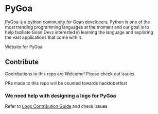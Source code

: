 # PyGoa
PyGoa is a python community for Goan developers. Python is one of the most trending programming languages at the moment and our goal is to help faciliate Goan Devs interested in learning the language and exploring the vast applications that come with it.

Website for PyGoa

## Contribute
Contributions to this repo are Welcome! Please check out issues.

PRs made to this repo will be counted towards hacktoberfest 

### We need help with designing a logo for PyGoa
Refer to [Logo Contribution Guide](https://github.com/PyGoa/pygoa.github.io/blob/main/PyGoa_Logo/README.md) and check issues
